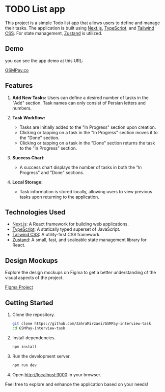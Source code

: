 # TODO List app

This project is a simple Todo list app that allows users to define and manage their tasks. The application is built using [Next.js](https://nextjs.org/), [TypeScript](https://www.typescriptlang.org/), and [Tailwind CSS](https://tailwindcss.com/). For state management, [Zustand](https://zustand.surge.sh/) is utilized.

## Demo

you can see the app demo at this URL:

[GSMPay.co](https://gsm-pay-interview-task.vercel.app/)

## Features

1. **Add New Tasks:** Users can define a desired number of tasks in the "Add" section. Task names can only consist of Persian letters and numbers.

2. **Task Workflow:**

   - Tasks are initially added to the "In Progress" section upon creation.
   - Clicking or tapping on a task in the "In Progress" section moves it to the "Done" section.
   - Clicking or tapping on a task in the "Done" section returns the task to the "In Progress" section.

3. **Success Chart:**

   - A success chart displays the number of tasks in both the "In Progress" and "Done" sections.

4. **Local Storage:**
   - Task information is stored locally, allowing users to view previous tasks upon returning to the application.

## Technologies Used

- [Next.js](https://nextjs.org/): A React framework for building web applications.
- [TypeScript](https://www.typescriptlang.org/): A statically typed superset of JavaScript.
- [Tailwind CSS](https://tailwindcss.com/): A utility-first CSS framework.
- [Zustand](https://zustand.surge.sh/): A small, fast, and scaleable state management library for React.

## Design Mockups

Explore the design mockups on Figma to get a better understanding of the visual aspects of the project.

[Figma Project](https://www.figma.com/file/xjGO9zOUQa5238vYtBvEGp/Gsm-Front-Challenge?type=design&node-id=0-1&mode=design&t=E48XMS6XH3EwKs0E-0)

## Getting Started

1. Clone the repository.

   ```bash
   git clone https://github.com/ZahraMirzaei/GSMPay-interview-task
   cd GSMPay-interview-task
   ```

2. Install dependencies.

   ```bash
   npm install
   ```

3. Run the development server.

   ```bash
   npm run dev
   ```

4. Open [http://localhost:3000](http://localhost:3000) in your browser.

Feel free to explore and enhance the application based on your needs!
